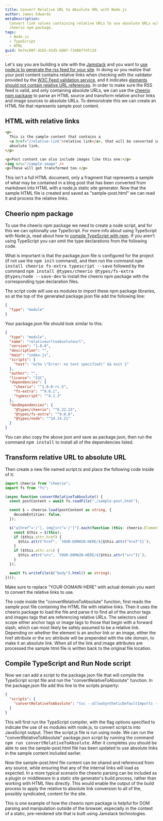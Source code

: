 ```yaml
---
title: Convert Relative URL to Absolute URL with Node.js
author: James Edwards
metaDescription:
  Convert link values containing relative URLs to use absolute URLs with the
  cheerio npm package.
tags:
  - Node.js
  - TypeScript
  - HTML
guid: 9e7ec00f-d165-41d5-b007-73486ff4f119
---
```


Let's say you are building a site with the [Jamstack](https://jamstack.org/) and you want to [use node.js to generate the rss feed for your site](/xml-rss-feed-nodejs/). In doing so you realize that your post content contains relative links when checking with the validator provided by the [W3C Feed validation service](https://validator.w3.org/), and it indicates [elements should not contain relative URL references](https://validator.w3.org/feed/docs/warning/ContainsRelRef.html). In order to make sure the RSS feed is valid, and only containing absolute URLs, we can use the [cheerio npm package](https://www.npmjs.com/package/cheerio) to parse an HTML source and transform relative anchor links and image sources to absolute URLs. To demonstrate this we can create an HTML file that represents sample post content.

## HTML with relative links

```html
<p>
  This is the sample content that contains a
  <a href="/relative-link">relative link</a>, that will be converted into an
  absolute link.
</p>

<p>Post content can also include images like this one:</p>
<img src="/sample-image" />
<p>These will get transformed too.</p>
```

This isn't a full HTML document, only a fragment that represents a sample of what may be contained in a blog post that has been converted from markdown into HTML with a node.js static site generator. Now that the sample HTML file is created and saved as "sample-post.html" we can read it and process the relative links.

## Cheerio npm package

To use the cheerio npm package we need to create a node script, and for this we can optionally use TypeScript. For more info about using TypeScript with Node.js, read about how to [compile TypeScript with npm](/npm-compile-typescript/). If you aren't using TypeScript you can omit the type declarations from the following code.

What is important is that the package.json file is configured for the project (if not use the <kbd>npm init</kbd> command), and then run the command <kbd>npm install cheerio fs-extra typescript --save</kbd> followed by the command <kbd>npm install @types/cheerio @types/fs-extra @types/node --save-dev</kbd> to install the cheerio npm package with the corresponding type declaration files.

The script code will use es modules to import these npm package libraries, so at the top of the generated package.json file add the following line:

```json
{
  "type": "module"
}
```

Your package.json file should look similar to this:

```json
{
  "type": "module",
  "name": "relativeurltoabsoluteurl",
  "version": "1.0.0",
  "description": "",
  "main": "index.js",
  "scripts": {
    "test": "echo \"Error: no test specified\" && exit 1"
  },
  "author": "",
  "license": "ISC",
  "dependencies": {
    "cheerio": "^1.0.0-rc.5",
    "fs-extra": "^9.0.1",
    "typescript": "^4.1.3"
  },
  "devDependencies": {
    "@types/cheerio": "^0.22.23",
    "@types/fs-extra": "^9.0.6",
    "@types/node": "^14.14.21"
  }
}
```

You can also copy the above json and save as package.json, then run the command <kbd>npm install</kbd> to install all of the dependencies listed.

## Transform relative URL to absolute URL

Then create a new file named script.ts and place the following code inside of it:

```typescript
import cheerio from "cheerio";
import fs from "fs";

(async function convertRelativeToAbsolute() {
  const postContent = await fs.readFile("./sample-post.html");

  const $ = cheerio.load(postContent as string, {
    decodeEntities: false,
  });

  $("a[href^='/'], img[src^='/']").each(function (this: cheerio.Element) {
    const $this = $(this);
    if ($this.attr.href) {
      $this.attr("href", `YOUR-DOMAIN-HERE/${$this.attr("href")}`);
    }
    if ($this.attr.src) {
      $this.attr("src", `YOUR-DOMAIN-HERE/${$this.attr("src")}`);
    }
  });

  await fs.writeFile($("body").html() as string);
})();
```

Make sure to replace "YOUR-DOMAIN-HERE" with actual domain you want to convert the relative links to use.

The code inside the "convertRelativeToAbsolute" function, first reads the sample post file containing the HTML file with relative links. Then it uses the cheerio package to load the file and parse it to find all of the anchor tags and images tags that are referencing relative URLs. The selectors used scope either anchor tags or image tags to those that begin with a forward slash, which can most likely be safely assumed to be a relative link. Depending on whether the element is an anchor link or an image, either the href attribute or the src attribute will be prepended with the site domain, to make it an absolute link. When all of the link and image attributes are processed the sample html file is written back to the original file location.

## Compile TypeScript and Run Node script

Now we can add a script to the package.json file that will compile the TypeScript script file and run the "convertRelativeToAbsolute" function. In the package.json file add this line to the scripts property:

```json
{
  "scripts": {
    "convertRelativeToAbsolute": "tsc --allowSyntheticDefaultImports --moduleResolution node --module esnext script.ts && node script.js"
  }
}
```

This will first run the TypeScript compiler, with the flag options specified to indicate the use of es modules with node.js, to convert script.ts into JavaScript output. Then the script.js file is run using node. We can run the "convertRelativeToAbsolute" package.json script by running the command <kbd>npm run convertRelativeToAbsolute</kbd>. After it completes you should be able to see the sample-post.html file has been updated to use absolute links in the sample content included earlier.

Now the sample-post.html file content can be shared and referenced from any source, while ensuring that any of the internal links will load as expected. In a more typical scenario the cheerio parsing can be included as a plugin or middleware in a static site generator's build process, rather than working with HTML files directly. This would enable the output of the build process to apply the relative to absolute link conversion to all of the, possibly syndicated, content for the site.

This is one example of how the cheerio npm package is helpful for DOM parsing and manipulation outside of the browser, especially in the context of a static, pre-rendered site that is built using Jamstack technologies.
